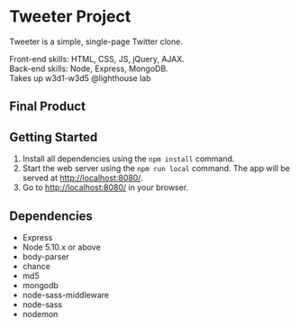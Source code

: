 # Tweeter Project

Tweeter is a simple, single-page Twitter clone.

Front-end skills: HTML, CSS, JS, jQuery, AJAX.  
Back-end skills: Node, Express, MongoDB.  
Takes up w3d1-w3d5 @lighthouse lab

## Final Product



## Getting Started

1. Install all dependencies using the `npm install` command.
3. Start the web server using the `npm run local` command. The app will be served at <http://localhost:8080/>.
4. Go to <http://localhost:8080/> in your browser.

## Dependencies

- Express
- Node 5.10.x or above
- body-parser
- chance
- md5
- mongodb
- node-sass-middleware
- node-sass
- nodemon
